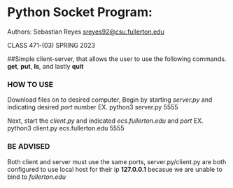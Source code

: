 # Python Socket Program:
Authors: 
Sebastian Reyes sreyes92@csu.fullerton.edu


CLASS 471-(03) SPRING 2023

##Simple client-server, that allows the user to use the following commands.
**get**, **put**, **ls**, and lastly **quit**

### HOW TO USE
Download files on to desired computer,
Begin by starting *server.py* and indicating desired *port* number
EX. python3 server.py 5555

Next, start the *client.py* and indicated *ecs.fullerton.edu* and *port*
EX. python3 client.py ecs.fullerton.edu 5555

### BE ADVISED
Both client and server must use the same ports, server.py/client.py are both configured to 
use local host for their ip **127.0.0.1** becasue we are unable to bind to *fullerton.edu*
